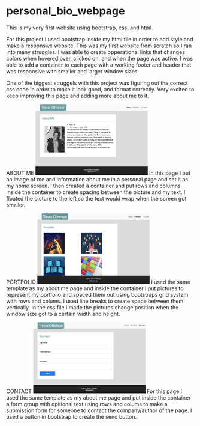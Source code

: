 # personal_bio_webpage
This is my very first website using bootstrap, css, and html.

For this project I used bootstrap inside my html file in order to add style and make a responsive website.
This was my first website from scratch so I ran into many struggles.
I was able to create opperational links that changes colors when hovered over, clicked on, and when the page was active.
I was able to add a container to each page with a working footer and header that was responsive with smaller and larger window sizes.

One of the biggest struggels with this project was figuring out the correct css code in order to make it look good, and format correctly.
Very excited to keep improving this page and adding more about me to it.

ABOUT ME
<img src="images/about.jpg" alt="About Me Page" width="300"/>
In this page I put an image of me and information about me in a personal page and set it as my home screen. I then created a container and put rows and columns inside the container to create spacing between the picture and my text. I floated the picture to the left so the text would wrap when the screen got smaller.

PORTFOLIO
<img src="images/portfolio.jpg" alt="Portfolio Page" width="300"/>
I used the same template as my about me page and inside the container I put pictures to represent my portfolio and spaced them out using bootstraps grid system with rows and colums. I used line breaks to create space between them vertically. In the css file I made the pictures change position when the window size got to a certain width and height.

CONTACT
<img src="images/contact.jpg" alt="Contact Page" width="300"/>
For this page I used the same template as my about me page and put inside the container a form group with opitional text using rows and colums to make a submission form for someone to contact the company/author of the page. I used a button in bootstrap to create the send button.
